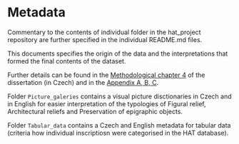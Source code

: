 # Metadata

Commentary to the contents of individual folder in the hat_project repository are further specified in the individual README.md files.

This documents specifies the origin of the data and the interpretations that formed the final contents of the dataset.

Further details can be found in the [Methodological chapter 4](https://osf.io/fs3kr/) of the dissertation (in Czech) and in the [Appendix A, B, C](https://osf.io/fs3kr/).


Folder ```Picture_galeries``` contains a visual picture disctionaries in Czech and in English for easier interpretation of the typologies of Figural relief, Architectural reliefs and Preservation of epigraphic objects.

Folder ```Tabular_data``` contains a Czech and English metadata for tabular data (criteria how individual inscriptiosn were categorised in the HAT database). 